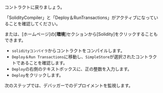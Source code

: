 コントラクトに戻りましょう。

「SolidityCompiler」と「Deploy＆RunTransactions」がアクティブになっていることを確認してください。

または、[ホームページ]の[**環境**]セクションから[Solidity]をクリックすることもできます。

  - `solidityコンパイラ`からコントラクトをコンパイルします。
  - `Deploy＆Run Transactions`に移動し、`SimpleStore`が選択されたコントラクトであることを確認します。
  - `Deploy`の右側のテキストボックスに、正の整数を入力します。
  - `Deploy`をクリックします。

次のステップでは、デバッガーでのデプロイメントを監視します。